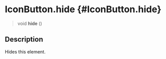 IconButton.hide {#IconButton.hide}
===============

> void **hide** ()

Description
-----------

Hides this element.
